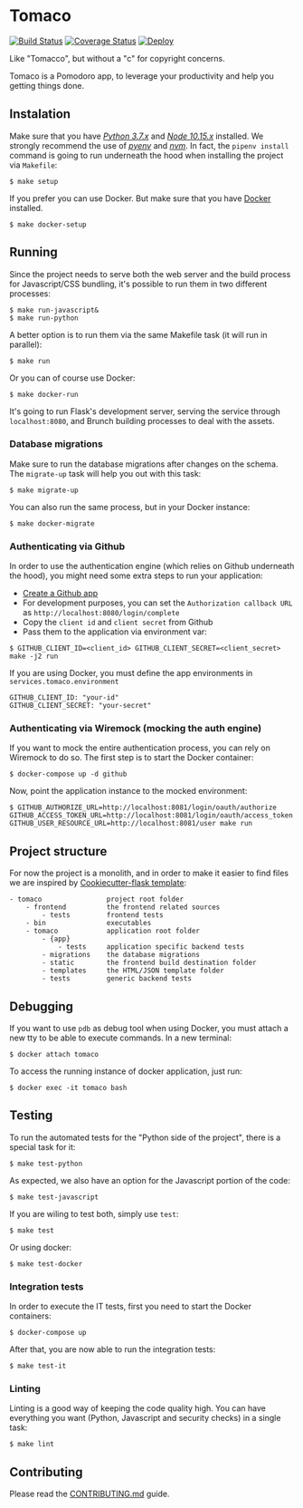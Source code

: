 # Tomaco

[![Build Status](https://travis-ci.org/exa-team/tomaco.svg?branch=master)](https://travis-ci.org/exa-team/tomaco)
[![Coverage Status](https://coveralls.io/repos/github/exa-team/tomaco/badge.svg)](https://coveralls.io/github/exa-team/tomaco)
[![Deploy](https://www.herokucdn.com/deploy/button.svg)](https://heroku.com/deploy)

Like "Tomacco", but without a "c" for copyright concerns.

Tomaco is a Pomodoro app, to leverage your productivity and help you getting things done.

## Instalation

Make sure that you have [_Python 3.7.x_](https://www.python.org/downloads/) and [_Node 10.15.x_](https://nodejs.org/en/download/) installed. We strongly recommend the use of [_pyenv_](https://github.com/pyenv/pyenv) and [_nvm_](https://github.com/nvm-sh/nvm). In fact, the `pipenv install` command is going to run underneath the hood when installing the project via `Makefile`:

```
$ make setup
```

If you prefer you can use Docker. But make sure that you have [Docker](<[https://www.docker.com/get-started](https://www.docker.com/get-started)>) installed.

```
$ make docker-setup
```

## Running

Since the project needs to serve both the web server and the build process for Javascript/CSS bundling, it's possible to run them in two different processes:

```
$ make run-javascript&
$ make run-python
```

A better option is to run them via the same Makefile task (it will run in parallel):

```
$ make run
```

Or you can of course use Docker:

```
$ make docker-run
```

It's going to run Flask's development server, serving the service through `localhost:8080`, and Brunch building processes to deal with the assets.

### Database migrations

Make sure to run the database migrations after changes on the schema. The `migrate-up` task will help you out with this task:

```
$ make migrate-up
```

You can also run the same process, but in your Docker instance:

```
$ make docker-migrate
```

### Authenticating via Github

In order to use the authentication engine (which relies on Github underneath the hood), you might need some extra steps to run your application:

- [Create a Github app](https://developer.github.com/apps/building-github-apps/creating-a-github-app/)
- For development purposes, you can set the `Authorization callback URL` as `http://localhost:8080/login/complete`
- Copy the `client id` and `client secret` from Github
- Pass them to the application via environment var:

```
$ GITHUB_CLIENT_ID=<client_id> GITHUB_CLIENT_SECRET=<client_secret> make -j2 run
```

If you are using Docker, you must define the app environments in `services.tomaco.environment`

```
GITHUB_CLIENT_ID: "your-id"
GITHUB_CLIENT_SECRET: "your-secret"
```

### Authenticating via Wiremock (mocking the auth engine)

If you want to mock the entire authentication process, you can rely on Wiremock to do so. The first step is to start the Docker container:

```
$ docker-compose up -d github
```

Now, point the application instance to the mocked environment:

```
$ GITHUB_AUTHORIZE_URL=http://localhost:8081/login/oauth/authorize GITHUB_ACCESS_TOKEN_URL=http://localhost:8081/login/oauth/access_token GITHUB_USER_RESOURCE_URL=http://localhost:8081/user make run
```

## Project structure

For now the project is a monolith, and in order to make it easier to find files we are inspired by [Cookiecutter-flask template](https://github.com/cookiecutter-flask/cookiecutter-flask):

```
- tomaco                project root folder
    - frontend          the frontend related sources
        - tests         frontend tests
    - bin               executables
    - tomaco            application root folder
        - {app}
            - tests     application specific backend tests
        - migrations    the database migrations
        - static        the frontend build destination folder
        - templates     the HTML/JSON template folder
        - tests         generic backend tests
```

## Debugging

If you want to use `pdb` as debug tool when using Docker, you must attach a new tty to be able to execute commands. In a new terminal:

```
$ docker attach tomaco
```

To access the running instance of docker application, just run:

```
$ docker exec -it tomaco bash
```

## Testing

To run the automated tests for the "Python side of the project", there is a special task for it:

```
$ make test-python
```

As expected, we also have an option for the Javascript portion of the code:

```
$ make test-javascript
```

If you are wiling to test both, simply use `test`:

```
$ make test
```

Or using docker:

```
$ make test-docker
```

### Integration tests

In order to execute the IT tests, first you need to start the Docker containers:

```
$ docker-compose up
```

After that, you are now able to run the integration tests:

```
$ make test-it
```

### Linting

Linting is a good way of keeping the code quality high. You can have everything you want (Python, Javascript and security checks) in a single task:

```
$ make lint
```

## Contributing

Please read the [CONTRIBUTING.md](CONTRIBUTING.md) guide.
